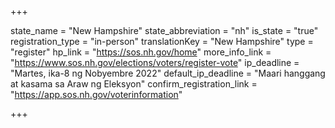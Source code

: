 +++

state_name = "New Hampshire"
state_abbreviation = "nh"
is_state = "true"
registration_type = "in-person"
translationKey = "New Hampshire"
type = "register"
hp_link = "https://sos.nh.gov/home"
more_info_link = "https://www.sos.nh.gov/elections/voters/register-vote"
ip_deadline = "Martes, ika-8 ng Nobyembre 2022"
default_ip_deadline = "Maari hanggang at kasama sa  Araw ng Eleksyon"
confirm_registration_link = "https://app.sos.nh.gov/voterinformation"

+++